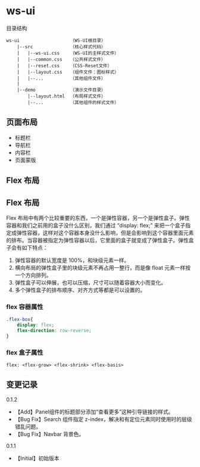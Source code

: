 # ws-ui

目录结构

```
ws-ui                   （WS-UI根目录）
    |--src              （核心样式代码）
    |   |--ws-ui.css    （WS-UI的主样式文件）
    |   |--common.css   （公共样式文件）
    |   |--reset.css    （CSS-Reset文件）
    |   |--layout.css   （组件文件：图标样式）
    |   |--...          （其他组件文件）
    |
    |--demo             （演示文件目录）
        |--layout.html  （布局样式文件）
        |--...          （其他组件的样式文件）
```

## 页面布局

- 标题栏
- 导航栏
- 内容栏
- 页面蒙版

## Flex 布局


## Flex 布局

Flex 布局中有两个比较重要的东西，一个是弹性容器，另一个是弹性盒子。弹性容器和我们之前用的盒子没什么区别，我们通过 “display: flex;” 来把一个盒子指定成弹性容器，这样对这个容器本身没什么影响，但是会影响到这个容器里面元素的排布。当容器被指定为弹性容器以后，它里面的盒子就变成了弹性盒子。弹性盒子会有如下特点：

1. 弹性容器的默认宽度是 100%，和块级元素一样。
2. 横向布局的弹性盒子里的块级元素不再占用一整行，而是像 float 元素一样按一个方向排列。
3. 弹性盒子可以伸展，也可以压缩，尺寸可以随着容器大小而变化。
4. 多个弹性盒子的排布顺序、对齐方式等都是可以设置的。

### flex 容器属性

```css
.flex-box{
    display: flex;
    flex-direction: row-reverse;
}
```

### flex 盒子属性

`flex: <flex-grow> <flex-shrink> <flex-basis>`

## 变更记录

0.1.2
- 【Add】Panel组件的标题部分添加“查看更多”这种引导链接的样式。
- 【Bug Fix】Search 组件指定 z-index，解决和有定位元素同时使用时的层级错乱问题。
- 【Bug Fix】Navbar 背景色。

0.1.1
- 【Initial】初始版本